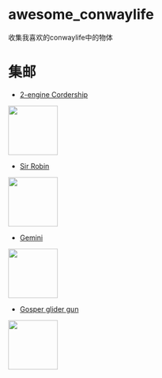 # awesome_conwaylife
收集我喜欢的conwaylife中的物体


# 集邮
*  [2-engine Cordership](http://www.conwaylife.com/wiki/2-engine_Cordership)

<image src="http://www.conwaylife.com/w/images/e/ef/2enginecordership.png" width="100">

*  [Sir Robin](http://www.conwaylife.com/wiki/Sir_Robin)

<image src="http://www.conwaylife.com/w/images/1/1b/Sirrobin.png" width="100">

*  [Gemini](http://www.conwaylife.com/wiki/Gemini)

<image src="http://www.conwaylife.com/w/images/c/cd/Gemini.png" width="100">

*  [Gosper glider gun](http://www.conwaylife.com/wiki/Gosper_glider_gun)
<image src="http://www.conwaylife.com/w/images/9/9f/Gosperglidergun.png" width="100">
